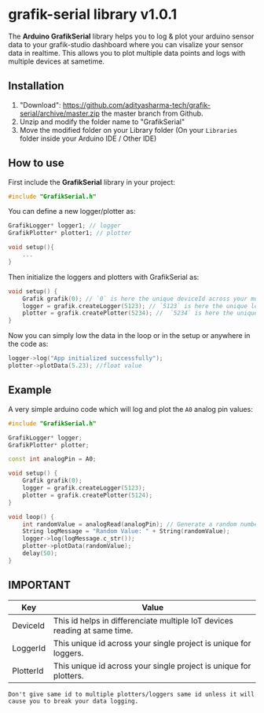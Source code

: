 # grafik-serial library v1.0.1

The __Arduino GrafikSerial__ library helps you to log & plot your arduino sensor data to your grafik-studio dashboard where you can visalize your sensor data in realtime. This allows you to plot multiple data points and logs with multiple devices at sametime.

## Installation
1. "Download": https://github.com/adityasharma-tech/grafik-serial/archive/master.zip the master branch from Github.
2. Unzip and modify the folder name to "GrafikSerial"
3. Move the modified folder on your Library folder (On your `Libraries` folder inside your Arduino IDE / Other IDE)

## How to use
First include the __GrafikSerial__ library in your project:
```cpp
#include "GrafikSerial.h"
```

You can define a new logger/plotter as:
```cpp
GrafikLogger* logger1; // logger
GrafikPlotter* plotter1; // plotter

void setup(){
    ...
}
```

Then initialize the loggers and plotters with GrafikSerial as:
```cpp
void setup() {
    Grafik grafik(0); // `0` is here the unique deviceId across your multiple iOT devices.
    logger = grafik.createLogger(5123); // `5123` is here the unique loggerId across this project.
    plotter = grafik.createPlotter(5234); //  `5234` is here the unique plotterId across this project.
}
```

Now you can simply low the data in the loop or in the setup or anywhere in the code as:
```cpp
logger->log("App initialized successfully");
plotter->plotData(5.23); //float value
```


## Example
A very simple arduino code which will log and plot the `A0` analog pin values: 
```cpp
#include "GrafikSerial.h"

GrafikLogger* logger;
GrafikPlotter* plotter;

const int analogPin = A0;

void setup() {
    Grafik grafik(0);
    logger = grafik.createLogger(5123);
    plotter = grafik.createPlotter(5124);
}

void loop() {
    int randomValue = analogRead(analogPin); // Generate a random number between 0 and 300
    String logMessage = "Random Value: " + String(randomValue);
    logger->log(logMessage.c_str());
    plotter->plotData(randomValue);
    delay(50);
}
```


## IMPORTANT
| Key | Value |
|---------|--------------|
| DeviceId   | This id helps in differenciate multiple IoT devices reading at same time. | 
| LoggerId   |  This unique id across your single project is unique for loggers.|
| PlotterId  | This unique id across your single project is unique for plotters.|

```
Don't give same id to multiple plotters/loggers same id unless it will cause you to break your data logging.
```
